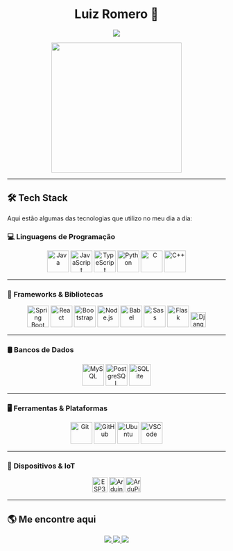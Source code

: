 <h1 align="center">Luiz Romero 👹</h1>
<p align="center">
  <img src="https://readme-typing-svg.herokuapp.com?font=Fira+Code&size=22&pause=1000&color=36BCF7&center=true&vCenter=true&width=500&lines=Full-Stack+Developer;Embedded+Systems+Engineer;Spring+Boot+%7C+IoT+%7C+Python;">
</p>

<div align="center">
  <img src="https://media1.tenor.com/m/ZCFNvmnn9s4AAAAC/dan-da-dan-dandadan.gif" height="300"/>
</div>

---

## 🛠️ **Tech Stack**
Aqui estão algumas das tecnologias que utilizo no meu dia a dia:

### 💻 **Linguagens de Programação**
<div align="center">
  <img src="https://cdn.jsdelivr.net/gh/devicons/devicon/icons/java/java-original.svg" height="50" alt="Java" />
  <img src="https://cdn.jsdelivr.net/gh/devicons/devicon/icons/javascript/javascript-original.svg" height="50" alt="JavaScript" />
  <img src="https://cdn.jsdelivr.net/gh/devicons/devicon/icons/typescript/typescript-original.svg" height="50" alt="TypeScript" />
  <img src="https://cdn.jsdelivr.net/gh/devicons/devicon/icons/python/python-original.svg" height="50" alt="Python" />
  <img src="https://cdn.jsdelivr.net/gh/devicons/devicon/icons/c/c-original.svg" height="50" alt="C" />
  <img src="https://cdn.jsdelivr.net/gh/devicons/devicon/icons/cplusplus/cplusplus-original.svg" height="50" alt="C++" />
</div>

---

### 🚀 **Frameworks & Bibliotecas**
<div align="center">
  <img src="https://cdn.jsdelivr.net/gh/devicons/devicon/icons/spring/spring-original.svg" height="50" alt="Spring Boot" />
  <img src="https://cdn.jsdelivr.net/gh/devicons/devicon/icons/react/react-original.svg" height="50" alt="React" />
  <img src="https://cdn.jsdelivr.net/gh/devicons/devicon/icons/bootstrap/bootstrap-original.svg" height="50" alt="Bootstrap" />
  <img src="https://cdn.jsdelivr.net/gh/devicons/devicon/icons/nodejs/nodejs-original.svg" height="50" alt="Node.js" />
  <img src="https://cdn.jsdelivr.net/gh/devicons/devicon/icons/babel/babel-original.svg" height="50" alt="Babel" />
  <img src="https://cdn.jsdelivr.net/gh/devicons/devicon/icons/sass/sass-original.svg" height="50" alt="Sass" />
  <img src="https://cdn.jsdelivr.net/gh/devicons/devicon/icons/flask/flask-original.svg" height="50" alt="Flask" />
  <img src="https://img.shields.io/badge/Django-092E20?style=for-the-badge&logo=django&logoColor=white" height="35" alt="Django" />
</div>

---

### 🛢 **Bancos de Dados**
<div align="center">
  <img src="https://cdn.jsdelivr.net/gh/devicons/devicon/icons/mysql/mysql-original.svg" height="50" alt="MySQL" />
  <img src="https://cdn.jsdelivr.net/gh/devicons/devicon/icons/postgresql/postgresql-original.svg" height="50" alt="PostgreSQL" />
  <img src="https://cdn.jsdelivr.net/gh/devicons/devicon/icons/sqlite/sqlite-original.svg" height="50" alt="SQLite" />
</div>

---

### 🖥️ **Ferramentas & Plataformas**
<div align="center">
  <img src="https://cdn.jsdelivr.net/gh/devicons/devicon/icons/git/git-original.svg" height="50" alt="Git" />
  <img src="https://cdn.jsdelivr.net/gh/devicons/devicon/icons/github/github-original.svg" height="50" alt="GitHub" />
  <img src="https://cdn.jsdelivr.net/gh/devicons/devicon/icons/ubuntu/ubuntu-plain.svg" height="50" alt="Ubuntu" />
  <img src="https://cdn.jsdelivr.net/gh/devicons/devicon/icons/vscode/vscode-original.svg" height="50" alt="VSCode" />
</div>

---

### 🔌 **Dispositivos & IoT**
<div align="center">
  <img src="https://img.shields.io/badge/ESP32-000000?style=for-the-badge&logo=espressif&logoColor=white" height="35" alt="ESP32" />
  <img src="https://img.shields.io/badge/Arduino-00979D?style=for-the-badge&logo=arduino&logoColor=white" height="35" alt="Arduino" />
  <img src="https://img.shields.io/badge/ArduPilot-00979D?style=for-the-badge&logo=arduino&logoColor=white" height="35" alt="ArduPilot" />
</div>

---

## 🌎 **Me encontre aqui**
<p align="center">
  <a href="https://www.linkedin.com/in/luiz-felipe-romero-306421242">
    <img src="https://img.shields.io/badge/-LinkedIn-%230077B5?style=for-the-badge&logo=linkedin&logoColor=white">
  </a>
  <a href="https://github.com/j0rem0rV2">
    <img src="https://img.shields.io/badge/-GitHub-181717?style=for-the-badge&logo=github&logoColor=white">
  </a>
  <a href="https://discord.com/channels/j0rem0r">
    <img src="https://img.shields.io/badge/-Discord-7289DA?style=for-the-badge&logo=discord&logoColor=white">
  </a>
</p>
